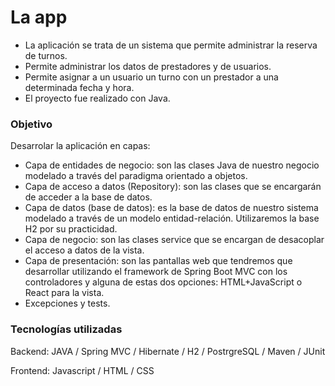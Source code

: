 # La app

- La aplicación se trata de un sistema que permite administrar la reserva de turnos.
- Permite administrar los datos de prestadores y de usuarios.
- Permite asignar a un usuario un turno con un prestador a una determinada fecha y hora.
- El proyecto fue realizado con Java.

### Objetivo

Desarrolar la aplicación en capas:

- Capa de entidades de negocio: son las clases Java de nuestro negocio modelado a través del paradigma orientado a objetos.
- Capa de acceso a datos (Repository): son las clases que se encargarán de acceder a la base de datos.
- Capa de datos (base de datos): es la base de datos de nuestro sistema modelado a través de un modelo entidad-relación. Utilizaremos la base H2 por su practicidad.
- Capa de negocio: son las clases service que se encargan de desacoplar el acceso a datos de la vista.
- Capa de presentación: son las pantallas web que tendremos que desarrollar utilizando el framework de Spring Boot MVC con los controladores y alguna de estas dos opciones: HTML+JavaScript o React para la vista.
- Excepciones y tests.

### Tecnologías utilizadas

Backend:
JAVA / Spring MVC / Hibernate / H2 / PostrgreSQL / Maven / JUnit

Frontend:
Javascript / HTML / CSS
